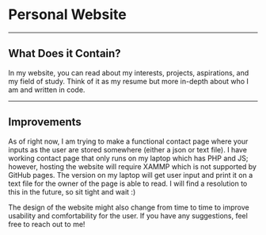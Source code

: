 # Personal Website

---

## What Does it Contain?

In my website, you can read about my interests, projects, aspirations, and my field of study.
Think of it as my resume but more in-depth about who I am and written in code.

---

## Improvements

As of right now, I am trying to make a functional contact page where your inputs as the
user are stored somewhere (either a json or text file). I have working contact page that only runs on my laptop
which has PHP and JS; however, hosting the website will require XAMMP which is not supported by GitHub pages.
The version on my laptop will get user input and print it on a text file for the owner of the page is able to read.
I will find a resolution to this in the future, so sit tight and wait :)

The design of the website might also change from time to time to improve usability and comfortability for the user.
If you have any suggestions, feel free to reach out to me!
